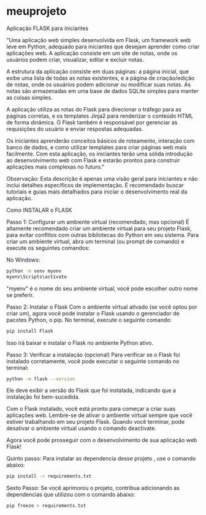 # meuprojeto
 


Aplicação FLASK para iniciantes

"Uma aplicação web simples desenvolvida em Flask, um framework web leve em Python, adequado para iniciantes que desejam aprender como criar aplicações web. A aplicação consiste em um site de notas, onde os usuários podem criar, visualizar, editar e excluir notas.

A estrutura da aplicação consiste em duas páginas: a página inicial, que exibe uma lista de todas as notas existentes, e a página de criação/edição de notas, onde os usuários podem adicionar ou modificar suas notas. As notas são armazenadas em uma base de dados SQLite simples para manter as coisas simples.

A aplicação utiliza as rotas do Flask para direcionar o tráfego para as páginas corretas, e os templates Jinja2 para renderizar o conteúdo HTML de forma dinâmica. O Flask também é responsável por gerenciar as requisições do usuário e enviar respostas adequadas.

Os iniciantes aprenderão conceitos básicos de roteamento, interação com banco de dados, e como utilizar templates para criar páginas web mais facilmente. Com esta aplicação, os iniciantes terão uma sólida introdução ao desenvolvimento web com Flask e estarão prontos para construir aplicações mais complexas no futuro."

Observação: Esta descrição é apenas uma visão geral para iniciantes e não inclui detalhes específicos de implementação. É recomendado buscar tutoriais e guias mais detalhados para iniciar o desenvolvimento real da aplicação.

Como INSTALAR o FLASK

Passo 1: Configurar um ambiente virtual (recomendado, mas opcional)
É altamente recomendado criar um ambiente virtual para seu projeto Flask, para evitar conflitos com outras bibliotecas do Python em seu sistema. Para criar um ambiente virtual, abra um terminal (ou prompt de comando) e execute os seguintes comandos:

No Windows:

```bash
python -m venv myenv
myenv\Scripts\activate
```
"myenv" é o nome do seu ambiente virtual, você pode escolher outro nome se preferir.

Passo 2: Instalar o Flask
Com o ambiente virtual ativado (se você optou por criar um), agora você pode instalar o Flask usando o gerenciador de pacotes Python, o pip. No terminal, execute o seguinte comando:

```bash
pip install Flask
```
Isso irá baixar e instalar o Flask no ambiente Python ativo.

Passo 3: Verificar a instalação (opcional)
Para verificar se o Flask foi instalado corretamente, você pode executar o seguinte comando no terminal:

```bash
python -m flask --version
```
Ele deve exibir a versão do Flask que foi instalada, indicando que a instalação foi bem-sucedida.

Com o Flask instalado, você está pronto para começar a criar suas aplicações web. Lembre-se de ativar o ambiente virtual sempre que você estiver trabalhando em seu projeto Flask. Quando você terminar, pode desativar o ambiente virtual usando o comando deactivate.

Agora você pode prosseguir com o desenvolvimento de sua aplicação web Flask!

Quinto passo: Para instalar as dependencia desse projeto , use o comando abaixo:

```bash
pip install -r requirements.txt
```

Sexto Passo: Se você aprimorou o projeto, contribua adicionando as dependencias que utilizou com o comando abaixo:
```bash
pip freeze > requirements.txt
```


